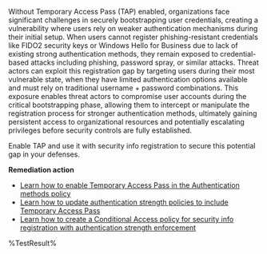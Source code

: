 Without Temporary Access Pass (TAP) enabled, organizations face significant challenges in securely bootstrapping user credentials, creating a vulnerability where users rely on weaker authentication mechanisms during their initial setup. When users cannot register phishing-resistant credentials like FIDO2 security keys or Windows Hello for Business due to lack of existing strong authentication methods, they remain exposed to credential-based attacks including phishing, password spray, or similar attacks. Threat actors can exploit this registration gap by targeting users during their most vulnerable state, when they have limited authentication options available and must rely on traditional username + password combinations. This exposure enables threat actors to compromise user accounts during the critical bootstrapping phase, allowing them to intercept or manipulate the registration process for stronger authentication methods, ultimately gaining persistent access to organizational resources and potentially escalating privileges before security controls are fully established. 

Enable TAP and use it with security info registration to secure this potential gap in your defenses.

**Remediation action**

- [Learn how to enable Temporary Access Pass in the Authentication methods policy](https://learn.microsoft.com/entra/identity/authentication/howto-authentication-temporary-access-pass?wt.mc_id=zerotrustrecommendations_automation_content_cnl_csasci#enable-the-temporary-access-pass-policy)
- [Learn how to update authentication strength policies to include Temporary Access Pass](https://learn.microsoft.com/entra/identity/authentication/concept-authentication-strength-advanced-options?wt.mc_id=zerotrustrecommendations_automation_content_cnl_csasci)
- [Learn how to create a Conditional Access policy for security info registration with authentication strength enforcement](https://learn.microsoft.com/entra/identity/conditional-access/policy-all-users-security-info-registration?wt.mc_id=zerotrustrecommendations_automation_content_cnl_csasci)
 <!--- Results --->
%TestResult%

